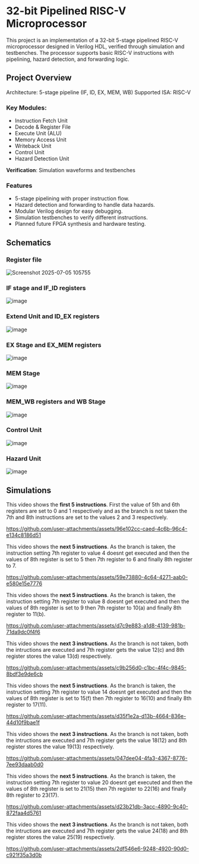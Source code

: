 # 32-bit Pipelined RISC-V Microprocessor
This project is an implementation of a 32-bit 5-stage pipelined RISC-V microprocessor designed in Verilog HDL, verified through simulation and testbenches.
The processor supports basic RISC-V instructions with pipelining, hazard detection, and forwarding logic.

## Project Overview
Architecture: 5-stage pipeline (IF, ID, EX, MEM, WB)
Supported ISA: RISC-V

### Key Modules:
* Instruction Fetch Unit
* Decode & Register File
* Execute Unit (ALU)
* Memory Access Unit
* Writeback Unit
* Control Unit
* Hazard Detection Unit

**Verification**: Simulation waveforms and testbenches

### Features
* 5-stage pipelining with proper instruction flow.
* Hazard detection and forwarding to handle data hazards.
* Modular Verilog design for easy debugging.
* Simulation testbenches to verify different instructions.
* Planned future FPGA synthesis and hardware testing.

## Schematics

### Register file 
![Screenshot 2025-07-05 105755](https://github.com/user-attachments/assets/70f6e156-32b5-49f5-a76f-a307912b4b27)

### IF stage and IF_ID registers
![image](https://github.com/user-attachments/assets/ff3d8f81-1a30-46a3-8d47-3ded0836ba29)

### Extend Unit and ID_EX registers
![image](https://github.com/user-attachments/assets/2adf95e3-42a1-4ce6-981e-12ec9a4d3baa)

### EX Stage and EX_MEM registers
![image](https://github.com/user-attachments/assets/17d70aae-3568-4e2e-a3d1-5b25fa6c0554)

### MEM Stage
![image](https://github.com/user-attachments/assets/ac5ba735-a59e-41ef-88fa-5177d801b656)

### MEM_WB registers and WB Stage
![image](https://github.com/user-attachments/assets/fff04b40-1902-4b51-9c2b-0dd3abc3a039)

### Control Unit
![image](https://github.com/user-attachments/assets/638992ae-985e-4d81-951f-2fafd1c77312)

### Hazard Unit
![image](https://github.com/user-attachments/assets/0ca4c1e8-7610-4498-a1d0-566c96a09d6a)

## Simulations

This video shows the **first 5 instructions**. First the value of 5th and 6th registers are set to 0 and 1 respectively and as the branch is not taken the 7th and 8th instructions are set to the values 2 and 3 respectively.

https://github.com/user-attachments/assets/96e102cc-caed-4c6b-96c4-e134c8186d51

This video shows the **next 5 instructions**. As the branch is taken, the instruction setting 7th register to value 4 doesnt get executed and then the values of 8th register is set to 5 then 7th register to 6 and finally 8th register to 7.

https://github.com/user-attachments/assets/59e73880-4c64-4271-aab0-e580e15e7776

This video shows the **next 5 instructions**. As the branch is taken, the instruction setting 7th register to value 8 doesnt get executed and then the values of 8th register is set to 9 then 7th register to 10(a) and finally 8th register to 11(b).

https://github.com/user-attachments/assets/d7c9e883-a1d8-4139-981b-71da9dc0f4f6

This video shows the **next 3 instructions**. As the branch is not taken, both the intructions are executed and 7th register gets the value 12(c) and 8th register stores the value 13(d) respectively.

https://github.com/user-attachments/assets/c9b256d0-c1bc-4f4c-9845-8bdf3e9de6cb

This video shows the **next 5 instructions**. As the branch is taken, the instruction setting 7th register to value 14 doesnt get executed and then the values of 8th register is set to 15(f) then 7th register to 16(10) and finally 8th register to 17(11).

https://github.com/user-attachments/assets/d35f1e2a-d13b-4664-836e-44d10f9bae1f

This video shows the **next 3 instructions**. As the branch is not taken, both the intructions are executed and 7th register gets the value 18(12) and 8th register stores the value 19(13) respectively.

https://github.com/user-attachments/assets/047dee04-4fa3-4367-8776-7ee93daab0d0

This video shows the **next 5 instructions**. As the branch is taken, the instruction setting 7th register to value 20 doesnt get executed and then the values of 8th register is set to 21(15) then 7th register to 22(16) and finally 8th register to 23(17).

https://github.com/user-attachments/assets/d23b21db-3acc-4890-9c40-872faa4d5761

This video shows the **next 3 instructions**. As the branch is not taken, both the intructions are executed and 7th register gets the value 24(18) and 8th register stores the value 25(19) respectively.

https://github.com/user-attachments/assets/2df546e6-9248-4920-90d0-c921f35a3d0b

